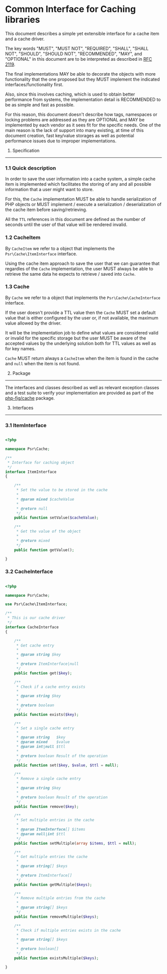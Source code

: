 Common Interface for Caching libraries
================


This document describes a simple yet extensible interface for a cache item and
a cache driver.

The key words "MUST", "MUST NOT", "REQUIRED", "SHALL", "SHALL NOT", "SHOULD",
"SHOULD NOT", "RECOMMENDED", "MAY", and "OPTIONAL" in this document are to be
interpreted as described in [RFC 2119][].

The final implementations MAY be able to decorate the objects with more
functionality that the one proposed but they MUST implement the indicated
interfaces/functionality first.

Also, since this involves caching, which is used to obtain better performance
from systems, the implementation detail is RECOMMENDED to be as simple and
fast as possible.

For this reason, this document doesn't describe how tags, namespaces or
locking problems are addressed as they are OPTIONAL and MAY be implemented by
each vendor as it sees fit for the specific needs. One of the main reason is
the lack of support into many existing, at time of this document creation,
fast key/value storages as well as potential performance issues due to
improper implementations.

[RFC 2119]: http://tools.ietf.org/html/rfc2119

1. Specification
-----------------

### 1.1 Quick description

In order to save the user information into a cache system, a simple cache
item is implemented which facilitates the storing of any and all possible
information that a user might want to store.

For this, the `Cache` implementation MUST be able to handle serialization
of PHP objects or MUST implement / execute a serialization / deserialization
of the cache item before saving/retrieving.

All the `TTL` references in this document are defined as the number of seconds
until the user of that value will be rendered invalid.

### 1.2 CacheItem

By `CacheItem` we refer to a object that implements the
`Psr\Cache\ItemInterface` interface.

Using the cache item approach to save the user that we can guarantee that
regardles of the `Cache` implementation, the user MUST always be able to
retrieve the same data he expects to retrieve / saved into `Cache`.

### 1.3 Cache

By `Cache` we refer to a object that implements the `Psr\Cache\CacheInterface`
interface.

If the user doesn't provide a TTL value then the `Cache` MUST set a default
value that is either configured by the user or, if not available, the maximum
value allowed by the driver.

It will be the implementation job to define what values are considered valid
or invalid for the specific storage but the user MUST be aware of the accepted
values by the underlying solution both for TTL values as well as for key names.

`Cache` MUST return always a `CacheItem` when the item is found in the cache
and `null` when the item is not found.

2. Package
----------

The interfaces and classes described as well as relevant exception classes
and a test suite to verify your implementation are provided as part of the
[php-fig/cache](https://packagist.org/packages/php-fig/psr-cache) package.

3. Interfaces
----------

### 3.1 ItemInterface

```php

<?php

namespace Psr\Cache;

/**
 * Interface for caching object
 */
interface ItemInterface
{

    /**
     * Set the value to be stored in the cache
     *
     * @param mixed $cacheValue
     *
     * @return null
     */
    public function setValue($cacheValue);

    /**
     * Get the value of the object
     *
     * @return mixed
     */
    public function getValue();

}

```

### 3.2 CacheInterface

```php

<?php

namespace Psr\Cache;

use Psr\Cache\ItemInterface;

/**
 * This is our cache driver
 */
interface CacheInterface
{

    /**
     * Get cache entry
     *
     * @param string $key
     *
     * @return ItemInterface|null
     */
    public function get($key);

    /**
     * Check if a cache entry exists
     *
     * @param string $key
     *
     * @return boolean
     */
    public function exists($key);

    /**
     * Set a single cache entry
     *
     * @param string   $key
     * @param mixed    $value
     * @param int|null $ttl
     *
     * @return boolean Result of the operation
     */
    public function set($key, $value, $ttl = null);

    /**
     * Remove a single cache entry
     *
     * @param string $key
     *
     * @return boolean Result of the operation
     */
    public function remove($key);

    /**
     * Set multiple entries in the cache
     *
     * @param ItemInterface[] $items
     * @param null|int $ttl
     */
    public function setMultiple(array $items, $ttl = null);

    /**
     * Get multiple entries the cache
     *
     * @param string[] $keys
     *
     * @return ItemInterface[]
     */
    public function getMultiple($keys);

    /**
     * Remove multiple entries from the cache
     *
     * @param string[] $keys
     */
    public function removeMultiple($keys);

    /**
     * Check if multiple entries exists in the cache
     *
     * @param string[] $keys
     *
     * @return boolean[]
     */
    public function existsMultiple($keys);

}

```
